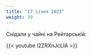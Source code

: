 ```yaml
---
title: "17 січня 2023"
weight: 39
---
```

Снідали у чайні на Рейтарській:

{{< youtube l2ZRXnJcLIA  >}}

